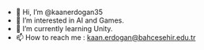 - 👋 Hi, I’m @kaanerdogan35
- 👀 I’m interested in AI and Games.
- 🌱 I’m currently learning Unity.
- 📫 How to reach me :
kaan.erdogan@bahcesehir.edu.tr
